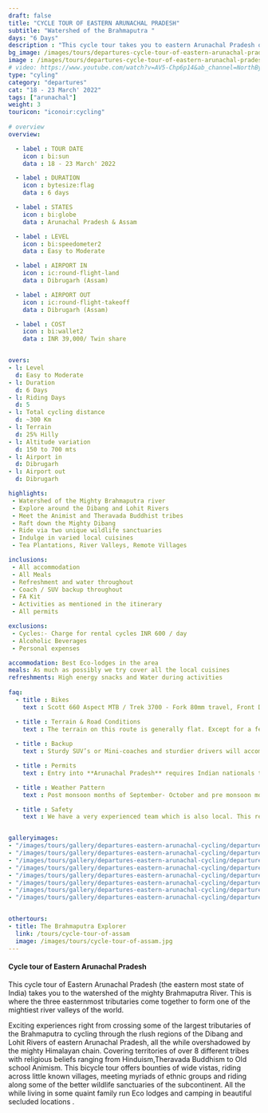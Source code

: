 ```yaml
---
draft: false
title: "CYCLE TOUR OF EASTERN ARUNACHAL PRADESH"
subtitle: "Watershed of the Brahmaputra "
days: "6 Days"
description : "This cycle tour takes you to eastern Arunachal Pradesh on a multiday cycling holiday."
bg_image: /images/tours/departures-cycle-tour-of-eastern-arunachal-pradesh.jpg
image : /images/tours/departures-cycle-tour-of-eastern-arunachal-pradesh.jpg
# video: https://www.youtube.com/watch?v=AV5-Chp6p14&ab_channel=NorthBynortheast
type: "cyling"
category: "departures"
cat: "18 - 23 March' 2022"
tags: ["arunachal"]
weight: 3
touricon: "iconoir:cycling"
 
# overview
overview:

  - label : TOUR DATE
    icon : bi:sun
    data : 18 - 23 March' 2022

  - label : DURATION
    icon : bytesize:flag
    data : 6 days

  - label : STATES
    icon : bi:globe
    data : Arunachal Pradesh & Assam

  - label : LEVEL
    icon : bi:speedometer2
    data : Easy to Moderate

  - label : AIRPORT IN
    icon : ic:round-flight-land
    data : Dibrugarh (Assam)

  - label : AIRPORT OUT
    icon : ic:round-flight-takeoff
    data : Dibrugarh (Assam)

  - label : COST
    icon : bi:wallet2
    data : INR 39,000/ Twin share


overs:
- l: Level 
  d: Easy to Moderate 
- l: Duration
  d: 6 Days
- l: Riding Days
  d: 5
- l: Total cycling distance
  d: ~300 Km
- l: Terrain
  d: 25% Hilly 
- l: Altitude variation
  d: 150 to 700 mts
- l: Airport in
  d: Dibrugarh
- l: Airport out
  d: Dibrugarh

highlights:
 - Watershed of the Mighty Brahmaputra river
 - Explore around the Dibang and Lohit Rivers
 - Meet the Animist and Theravada Buddhist tribes 
 - Raft down the Mighty Dibang
 - Ride via two unique wildlife sanctuaries
 - Indulge in varied local cuisines
 - Tea Plantations, River Valleys, Remote Villages

inclusions:
 - All accommodation
 - All Meals
 - Refreshment and water throughout
 - Coach / SUV backup throughout
 - FA Kit
 - Activities as mentioned in the itinerary
 - All permits

exclusions:
 - Cycles:- Charge for rental cycles INR 600 / day
 - Alcoholic Beverages
 - Personal expenses

accommodation: Best Eco-lodges in the area
meals: As much as possibly we try cover all the local cuisines
refreshments: High energy snacks and Water during activities  
 
faq:
  - title : Bikes
    text : Scott 660 Aspect MTB / Trek 3700 - Fork 80mm travel, Front Derailleur Shimano FD-TX50 / 34.9mm, Rear Derailleur Shimano Tourney RD-TX35 21 Speed (Upgraded), Shifters Shimano ST-EF 41 L / 7R EZ-ire plus (Upgraded), Brakeset Tektro SCM-02 mech. Disc 160F/160Rmm Rotor, Front Tyre 6 26×2.1 / 30TPI, Rear Tyre 6 26×2.1 / 30TPI, Weight 13.6 kg / 29.98 lbs

  - title : Terrain & Road Conditions
    text : The terrain on this route is generally flat. Except for a few odd days the roads are generally excellent. This is probably one of the easiest routes to cycle in the Northeastern region, with beautiful views, interesting tribes and excellent road conditions.
   
  - title : Backup
    text : Sturdy SUV’s or Mini-coaches and sturdier drivers will accompany you on every trip. These vehicles are along right from your airport pick up to your drop back to the airport.

  - title : Permits 
    text : Entry into **Arunachal Pradesh** requires Indian nationals to aquire a Inner Line Permit (ILP) whereas foreign nationals require Restricted Area Permits (RAP), both of which have a certain fees applicable.

  - title : Weather Pattern 
    text : Post monsoon months of September- October and pre monsoon months of March-April are very pleasant with blue skies and a fair days. Peak winters are from November to February with the mercury coming down below 15 C in the nights, where as the days are quite pleasant.

  - title : Safety 
    text : We have a very experienced team which is also local. This reflects in the overall safety of our tours. Rest assured your guides know where extra attention is required and when. All our routes are well known to us, we know where the nearest medical facilities are, we know whom to contact if in case of an emergency, we know all the alternate routes in case of road blockages. We have CASEVAC protocols in place to streamline the process in case of emergencies. You can rest easy knowing that in the outdoors in general and this region in particular you are in safe hands with us.


galleryimages:
- "/images/tours/gallery/departures-eastern-arunachal-cycling/departures-eastern-arunachal-cycling1.jpg"
- "/images/tours/gallery/departures-eastern-arunachal-cycling/departures-eastern-arunachal-cycling2.jpg" 
- "/images/tours/gallery/departures-eastern-arunachal-cycling/departures-eastern-arunachal-cycling3.jpg" 
- "/images/tours/gallery/departures-eastern-arunachal-cycling/departures-eastern-arunachal-cycling4.jpg"
- "/images/tours/gallery/departures-eastern-arunachal-cycling/departures-eastern-arunachal-cycling5.jpg"
- "/images/tours/gallery/departures-eastern-arunachal-cycling/departures-eastern-arunachal-cycling6.jpg" 
- "/images/tours/gallery/departures-eastern-arunachal-cycling/departures-eastern-arunachal-cycling7.jpg" 
- "/images/tours/gallery/departures-eastern-arunachal-cycling/departures-eastern-arunachal-cycling8.jpg" 


othertours:
- title: The Brahmaputra Explorer 
  link: /tours/cycle-tour-of-assam
  image: /images/tours/cycle-tour-of-assam.jpg
--- 
```


#### Cycle tour of Eastern Arunachal Pradesh

This cycle tour of Eastern Arunachal Pradesh (the eastern most state of India) takes you to the watershed of the mighty Brahmaputra River. This is where the three easternmost tributaries come together to form one of the mightiest river valleys of the world.

Exciting experiences right from crossing some of the largest tributaries of the Brahmaputra to cycling through the rlush regions of the Dibang and Lohit Rivers of eastern Arunachal Pradesh, all the while overshadowed by the mighty Himalayan chain. Covering territories of over 8 different tribes with religious beliefs ranging from Hinduism,Theravada Buddhism to Old school Animism. This bicycle tour offers bounties of wide vistas, riding across little known villages, meeting myriads of ethnic groups and riding along some of the better wildlife sanctuaries of the subcontinent. All the while living in some quaint family run Eco lodges and camping in beautiful secluded locations .

<!-- ###### TOUR IMAGES

![Cycle-tour-of-eastern-arunachal-pradesh-North-East-India](/images/background/cycling/eastern-arunachal-pradesh-cycle-tour-gallery.jpg) -->

<!-- ###### [**Click link for Video** ](https://www.youtube.com/watch?v=AV5-Chp6p14&ab_channel=NorthBynortheast) -->




